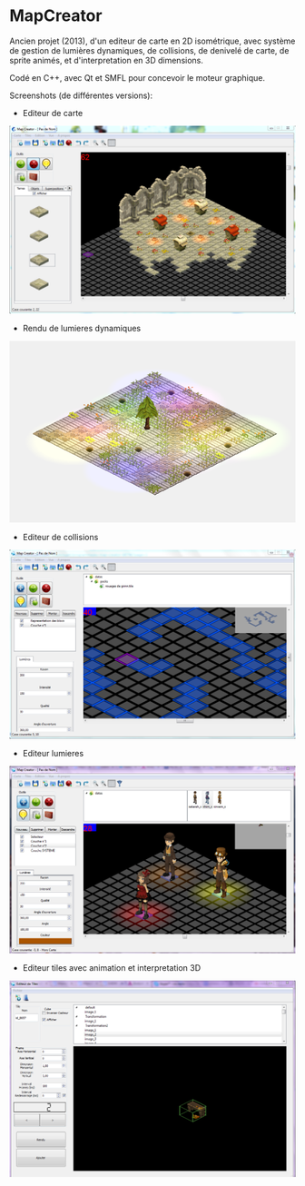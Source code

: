 # MapCreator

Ancien projet (2013), d'un editeur de carte en 2D isométrique, avec système de gestion de lumières dynamiques, de collisions, de denivelé de carte, de sprite animés, et d'interpretation en 3D dimensions.

Codé en C++, avec Qt et SMFL pour concevoir le moteur graphique.

Screenshots (de différentes versions):

- Editeur de carte

![image](https://github.com/AnonymHax/MapCreator/blob/master/screenshots/screen1.PNG?raw=true)

- Rendu de lumieres dynamiques

![image](https://github.com/AnonymHax/MapCreator/blob/master/screenshots/screen2.PNG?raw=true)

- Editeur de collisions

![image](https://github.com/AnonymHax/MapCreator/blob/master/screenshots/screen3.PNG?raw=true)

- Editeur lumieres

![image](https://github.com/AnonymHax/MapCreator/blob/master/screenshots/screen4.PNG?raw=true)

- Editeur tiles avec animation et interpretation 3D

![image](https://github.com/AnonymHax/MapCreator/blob/master/screenshots/screen5.PNG?raw=true)

